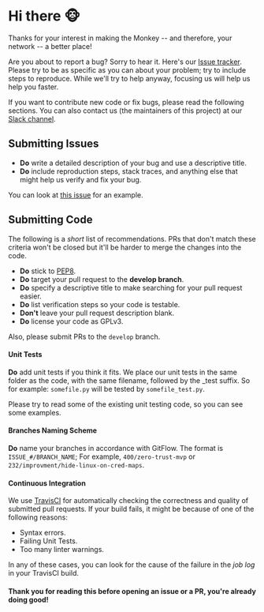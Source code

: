 # Hi there 🐵

Thanks for your interest in making the Monkey -- and therefore, your network -- a better place!

Are you about to report a bug? Sorry to hear it. Here's our
[Issue tracker](https://github.com/guardicore/monkey/issues).
Please try to be as specific as you can about your problem; try to include steps
to reproduce. While we'll try to help anyway, focusing us will help us help you faster.

If you want to contribute new code or fix bugs, please read the following sections. You can also contact us (the
maintainers of this project) at our [Slack channel](https://infectionmonkey.slack.com/join/shared_invite/enQtNDU5MjAxMjg1MjU1LWM0NjVmNWE2ZTMzYzAxOWJiYmMxMzU0NWU3NmUxYjcyNjk0YWY2MDkwODk4NGMyNDU4NzA4MDljOWNmZWViNDU).

## Submitting Issues
* **Do** write a detailed description of your bug and use a descriptive title.
* **Do** include reproduction steps, stack traces, and anything else that might help us verify and fix your bug.

You can look at [this issue](https://github.com/guardicore/monkey/issues/430) for an example.

## Submitting Code

The following is a *short* list of recommendations. PRs that don't match these criteria won't be closed but it'll be harder to merge the changes into the code.

* **Do** stick to [PEP8](https://www.python.org/dev/peps/pep-0008/).
* **Do** target your pull request to the **develop branch**.
* **Do** specify a descriptive title to make searching for your pull request easier.
* **Do** list verification steps so your code is testable.
* **Don't** leave your pull request description blank.
* **Do** license your code as GPLv3.

Also, please submit PRs to the `develop` branch.

#### Unit Tests
**Do** add unit tests if you think it fits. We place our unit tests in the same folder as the code, with the same
filename, followed by the _test suffix. So for example: `somefile.py` will be tested by `somefile_test.py`.

Please try to read some of the existing unit testing code, so you can see some examples.

#### Branches Naming Scheme
**Do** name your branches in accordance with GitFlow. The format is `ISSUE_#/BRANCH_NAME`; For example,
`400/zero-trust-mvp` or `232/improvment/hide-linux-on-cred-maps`.

#### Continuous Integration
We use [TravisCI](https://travis-ci.com/guardicore/monkey) for automatically checking the correctness and quality of submitted
pull requests. If your build fails, it might be because of one of the following reasons:
* Syntax errors.
* Failing Unit Tests.
* Too many linter warnings.

In any of these cases, you can look for the cause of the failure in the _job log_ in your TravisCI build.

#### Thank you for reading this before opening an issue or a PR, you're already doing good!
